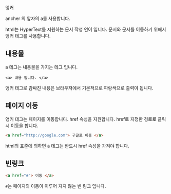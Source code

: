 앵커

ancher 의 앞자의 a를 사용합니다.

html는 HyperText를 지원하는 문서 작성 언어 입니다.
문서와 문서를 이동하기 위해서 앵커 테그를 사용합니다.

## 내용물
a 테그는 내용물을 가지는 테그 입니다.

```
<a> 내용 입니다. </a>
```

앵커 테그로 감싸진 내용은 브라우저에서 기본적으로 파랑색으로 출력이 됩니다.


## 페이지 이동
앵커 테그는 페이지를 이동합니다. href 속성을 지원합니다.
href로 지정한 경로로 클릭시 이동을 합니다.

```html
<a href="http://google.com"> 구글로 이동 </a>
```

html의 표준에 의하면 a 테그는 반드시 href 속성을 가져야 합니다.

## 빈링크

```html
<a href="#"> 이동 </a>
```

`#`는 페이지의 이동이 이루어 지지 않는 빈 링크 입니다.
